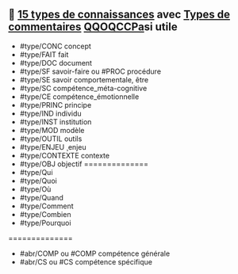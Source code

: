 

## 🔖 [15 types de connaissances](app://obsidian.md/Types%20de%20connaissances%20en%2015%20points) avec [Types de commentaires](app://obsidian.md/Types%20de%20commentaires) [QQOQCCPa](app://obsidian.md/QQOQCCPa)si utile


- #type/CONC concept
- #type/FAIT fait
- #type/DOC document
- #type/SF savoir-faire   ou #PROC procédure
- #type/SE  savoir comportementale, être
- #type/SC compétence_méta-cognitive
- #type/CE   compétence_émotionnelle
- #type/PRINC principe
- #type/IND individu
- #type/INST institution
- #type/MOD modèle
- #type/OUTIL outils
- #type/ENJEU ¸enjeu
- #type/CONTEXTE contexte
- #type/OBJ objectif
==============
- #type/Qui  
- #type/Quoi  
- #type/Où  
- #type/Quand  
- #type/Comment  
- #type/Combien  
- #type/Pourquoi  

==============

- #abr/COMP ou #COMP  compétence générale
- #abr/CS  ou #CS  compétence spécifique
